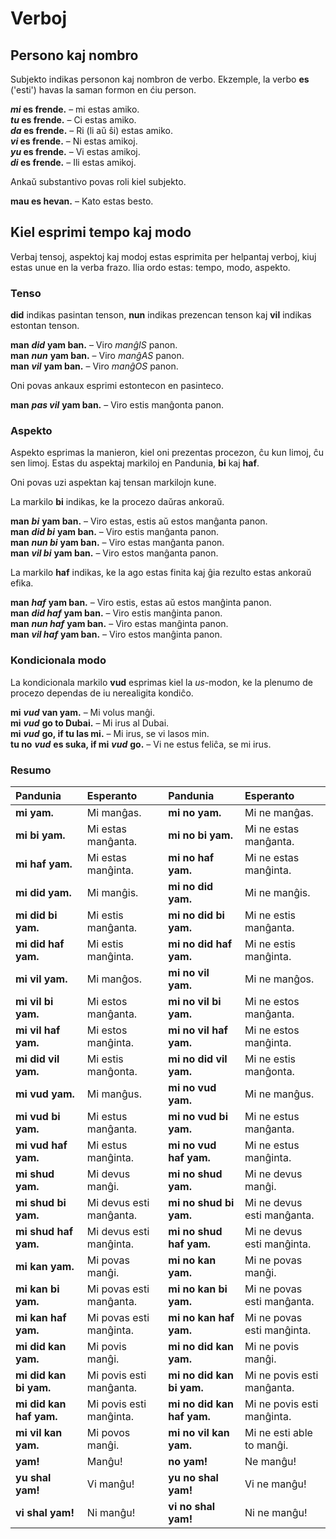 
# Verboj

## Persono kaj nombro

Subjekto indikas personon kaj nombron de verbo.
Ekzemple, la verbo
**es**
('esti') havas la saman formon en ćiu person.

**_mi_ es frende.**
– mi estas amiko.  
**_tu_ es frende.**
– Ci estas amiko.  
**_da_ es frende.**
– Ri (li aŭ ŝi) estas amiko.  
**_vi_ es frende.**
– Ni estas amikoj.  
**_yu_ es frende.**
– Vi estas amikoj.  
**_di_ es frende.**
– Ili estas amikoj.

Ankaŭ substantivo povas roli kiel subjekto.

**mau es hevan.**
– Kato estas besto.

## Kiel esprimi tempo kaj modo

Verbaj tensoj, aspektoj kaj modoj estas esprimita per helpantaj verboj,
kiuj estas unue en la verba frazo.
Ilia ordo estas: tempo, modo, aspekto.

### Tenso

**did** indikas pasintan tenson,
**nun** indikas prezencan tenson kaj
**vil** indikas estontan tenson.

**man** ***did*** **yam ban.**
– Viro *manĝIS* panon.  
**man** ***nun*** **yam ban.**
– Viro *manĝAS* panon.  
**man** ***vil*** **yam ban.**
– Viro *manĝOS* panon.

Oni povas ankaux esprimi estontecon en pasinteco.

**man** ***pas vil*** **yam ban.**
– Viro estis manĝonta panon.


### Aspekto

Aspekto esprimas la manieron, kiel oni prezentas procezon, ĉu kun limoj, ĉu sen limoj.
Estas du aspektaj markiloj en Pandunia,
**bi** kaj **haf**.

Oni povas uzi aspektan kaj tensan markilojn kune.

La markilo **bi** indikas, ke la procezo daŭras ankoraŭ.

**man** ***bi*** **yam ban.**
– Viro estas, estis aŭ estos manĝanta panon.  
**man** ***did bi*** **yam ban.**
– Viro estis manĝanta panon.  
**man** ***nun bi*** **yam ban.**
– Viro estas manĝanta panon.  
**man** ***vil bi*** **yam ban.**
– Viro estos manĝanta panon.

La markilo **haf** indikas, ke la ago estas finita kaj ĝia rezulto estas ankoraŭ efika.

**man** ***haf*** **yam ban.**
– Viro estis, estas aŭ estos manĝinta panon.  
**man** ***did haf*** **yam ban.**
– Viro estis manĝinta panon.  
**man** ***nun haf*** **yam ban.**
– Viro estas manĝinta panon.  
**man** ***vil haf*** **yam ban.**
– Viro estos manĝinta panon.


### Kondicionala modo

La kondicionala markilo **vud** esprimas kiel la *us*-modon,
ke la plenumo de procezo dependas de iu nerealigita kondiĉo.

**mi** ***vud*** **van yam.**
– Mi volus manĝi.  
**mi** ***vud*** **go to Dubai.**
– Mi irus al Dubai.  
**mi** ***vud*** **go, if tu las mi.**
– Mi irus, se vi lasos min.  
**tu no** ***vud*** **es suka, if mi** ***vud*** **go.**
– Vi ne estus feliĉa, se mi irus.


### Resumo

| Pandunia                | Esperanto                 | Pandunia                   | Esperanto                    |
|:------------------------|:--------------------------|:---------------------------|:-----------------------------|
| **mi yam.**             | Mi manĝas.                | **mi no yam.**             | Mi ne manĝas.                |
| **mi bi yam.**          | Mi estas manĝanta.        | **mi no bi yam.**          | Mi ne estas manĝanta.        |
| **mi haf yam.**         | Mi estas manĝinta.        | **mi no haf yam.**         | Mi ne estas manĝinta.        |
| **mi did yam.**         | Mi manĝis.                | **mi no did yam.**         | Mi ne manĝis.                |
| **mi did bi yam.**      | Mi estis manĝanta.        | **mi no did bi yam.**      | Mi ne estis manĝanta.        |
| **mi did haf yam.**     | Mi estis manĝinta.        | **mi no did haf yam.**     | Mi ne estis manĝinta.        |
| **mi vil yam.**         | Mi manĝos.                | **mi no vil yam.**         | Mi ne manĝos.                |
| **mi vil bi yam.**      | Mi estos manĝanta.        | **mi no vil bi yam.**      | Mi ne estos manĝanta.        |
| **mi vil haf yam.**     | Mi estos manĝinta.        | **mi no vil haf yam.**     | Mi ne estos manĝinta.        |
| **mi did vil yam.**     | Mi estis manĝonta.        | **mi no did vil yam.**     | Mi ne estis manĝonta.        |
| **mi vud yam.**         | Mi manĝus.                | **mi no vud yam.**         | Mi ne manĝus.                |
| **mi vud bi yam.**      | Mi estus manĝanta.        | **mi no vud bi yam.**      | Mi ne estus manĝanta.        |
| **mi vud haf yam.**     | Mi estus manĝinta.        | **mi no vud haf yam.**     | Mi ne estus manĝinta.        |
| **mi shud yam.**        | Mi devus manĝi.           | **mi no shud yam.**        | Mi ne devus manĝi.           |
| **mi shud bi yam.**     | Mi devus esti manĝanta.   | **mi no shud bi yam.**     | Mi ne devus esti manĝanta.   |
| **mi shud haf yam.**    | Mi devus esti manĝinta.   | **mi no shud haf yam.**    | Mi ne devus esti manĝinta.   |
| **mi kan yam.**         | Mi povas manĝi.           | **mi no kan yam.**         | Mi ne povas manĝi.           |
| **mi kan bi yam.**      | Mi povas esti manĝanta.   | **mi no kan bi yam.**      | Mi ne povas esti manĝanta.   |
| **mi kan haf yam.**     | Mi povas esti manĝinta.   | **mi no kan haf yam.**     | Mi ne povas esti manĝinta.   |
| **mi did kan yam.**     | Mi povis manĝi.           | **mi no did kan yam.**     | Mi ne povis manĝi.           |
| **mi did kan bi yam.**  | Mi povis esti manĝanta.   | **mi no did kan bi yam.**  | Mi ne povis esti manĝanta.   |
| **mi did kan haf yam.** | Mi povis esti manĝinta.   | **mi no did kan haf yam.** | Mi ne povis esti manĝinta.   |
| **mi vil kan yam.**     | Mi povos manĝi.           | **mi no vil kan yam.**     | Mi ne esti able to manĝi.    |
| **yam!**                | Manĝu!                    | **no yam!**                | Ne manĝu!                    |
| **yu shal yam!**        | Vi manĝu!                 | **yu no shal yam!**        | Vi ne manĝu!                 |
| **vi shal yam!**        | Ni manĝu!                 | **vi no shal yam!**        | Ni ne manĝu!                 |

